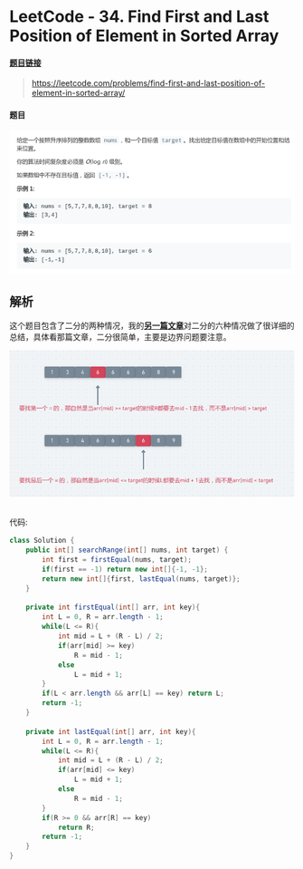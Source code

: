 # LeetCode - 34. Find First and Last Position of Element in Sorted Array

#### [题目链接](https://leetcode.com/problems/find-first-and-last-position-of-element-in-sorted-array/)

> https://leetcode.com/problems/find-first-and-last-position-of-element-in-sorted-array/

#### 题目

![34_t.png](images/34_t.png)

## 解析

这个题目包含了二分的两种情况，我的[**另一篇文章**](https://github.com/ZXZxin/ZXBlog/blob/master/%E6%95%B0%E6%8D%AE%E7%BB%93%E6%9E%84%E7%AE%97%E6%B3%95/Algorithm/BinarySearch/%E4%BA%8C%E5%88%86%E6%9F%A5%E6%89%BE%E7%9A%84%E6%80%BB%E7%BB%93(6%E7%A7%8D%E5%8F%98%E5%BD%A2).md)对二分的六种情况做了很详细的总结，具体看那篇文章，二分很简单，主要是边界问题要注意。

<div align="center"><img src="images/34_s.png"></div><br>

代码:

```java
class Solution {
    public int[] searchRange(int[] nums, int target) {
        int first = firstEqual(nums, target);
        if(first == -1) return new int[]{-1, -1};
        return new int[]{first, lastEqual(nums, target)};
    }
    
    private int firstEqual(int[] arr, int key){
        int L = 0, R = arr.length - 1;
        while(L <= R){
            int mid = L + (R - L) / 2;
            if(arr[mid] >= key)
                R = mid - 1;
            else
                L = mid + 1;
        }
        if(L < arr.length && arr[L] == key) return L;
        return -1;
    }

    private int lastEqual(int[] arr, int key){
        int L = 0, R = arr.length - 1;
        while(L <= R){
            int mid = L + (R - L) / 2;
            if(arr[mid] <= key)
                L = mid + 1;
            else
                R = mid - 1;
        }
        if(R >= 0 && arr[R] == key)
            return R;
        return -1;
    }
}
```

